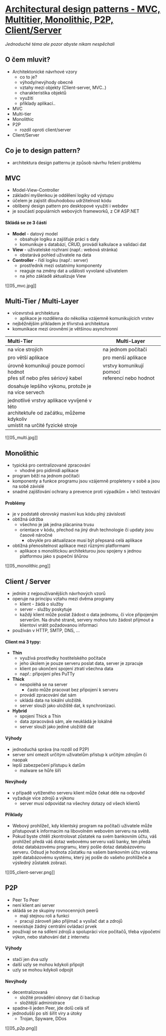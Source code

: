 # [Architectural design patterns - MVC, Multitier, Monolithic, P2P, Client/Server](https://youtu.be/OCakUH77JY8?si=6gE-fGYg_u_E7xCV)
*Jednoduché téma ale pozor abyste nikam nespěchali*
## O čem mluvit?
- Architektonické návrhové vzory
    - co to je?
    - výhody/nevýhody obecně
    - vztahy mezi objekty (Client-server, MVC..)
    - charakteristika objektů
    - využití
    - příklady aplikací..
- MVC
- Multi-tier
- Monolithic
- P2P
    - rozdíl oproti client/server
- Client/Server
## Co je to design pattern?
- architektura design patternu je způsob návrhu řešení problému 
## MVC
- Model-View-Controller
- základní myšlenkou je oddělení logiky od výstupu
- účelem je zajistit dlouhodobou udržitelnost kódu
- oblíbený design pattern pro desktopové využití i webdev
- je součástí populárních webových frameworků, z C# ASP.NET
#### Skládá se ze 3 částí
- **Model** - datový model
	- obsahuje logiku a zajišťuje práci s daty
	- komunikuje s databází, CRUD, provádí kalkulace a validaci dat
- **View** - uživatelské rozhraní (např.: webová stránka)
	- obstarává pohled uživatele na data
- **Controller** - řídí logiku (např.: server)
	- prostředník mezi ostatnímy komponenty
	- reaguje na změny dat a události vyvolané uživatelem
	- na jeho základě aktualizuje View

![[05_mvc.jpg]]
## Multi-Tier / Multi-Layer
- vícevrstvá architektura
	- aplikace je rozdělena do několika vzájemně komunikujících vrstev
- nejběžnějším příkladem je třívrstvá architektura
- komunikace mezi úrovněmi je většinou asynchronní

| Multi-Tier                                                                                                                   | Multi-Layer                                        |
| :--------------------------------------------------------------------------------------------------------------------------- | -------------------------------------------------- |
| na více strojích                                                                                                             | na jednom počítači                                 |
| pro větší aplikace                                                                                                           | pro menší aplikace                                 |
| úrovně komunikují pouze pomocí hodnot<br>přes síť nebo přes sériový kabel                                                    | vrstvy komunikují pomocí <br>referencí nebo hodnot |
| dosahuje lepšího výkonu, protože je <br>na více servech                                                                      |                                                    |
| jednotlivé vrstvy aplikace vyvíjené v této <br>architektuře od začátku, můžeme kdykoliv <br>umístit na určité fyzické stroje |                                                    |
![[05_multi.jpg]]
## Monolithic
- typická pro centralizované zpracování
	- vhodné pro pidimidi aplikace
- program běží na jednom počítači 
- komponenty a funkce programu jsou vzájemně propleteny v sobě a jsou na sobě závislé
- snadné zajišťování ochrany a prevence proti výpadkům + lehčí testování
#### Problémy
- je v podstatě obrovský masivní kus kódu plný závislostí
- obtížná údržba
	- všechno je jak jedna plácanina trusu
	- orientace v kódu, přechod na jiný druh technologie či updaty jsou časově náročné
		- obvykle pro aktualizace musí být přepsaná celá aplikace
- obtížná přenositelnost aplikace mezi různými platformami 
	- aplikace s monolitickou architekturou jsou spojeny s jednou platformou jako s pupeční šňůrou

![[05_monolithic.png]]
## Client / Server
- jedním z nejpoužívanějších návrhových vzorů
- operuje na principu vztahu mezi dvěma programy
	- klient - žádá o služby
	- server - služby poskytuje
	- každý klient může poslat žádost o data jednomu, či více připojeným serverům. Na druhé straně, servery mohou tuto žádost přijmout a klientovi vrátit požadovanou informaci
- používán v HTTP, SMTP, DNS, ...
#### Client má 3 typy:
- **Thin** 
	- využívá prostředky hostitelského počítače 
	- jeho úkolem je pouze serveru poslat data, server je zpracuje
	- klient po ukončení spojení ztratí všechna data
	- např.: připojení přes PuTTy
- **Thick**
	- nespoléhá se na server
		- často může pracovat bez připojení k serveru
	- provádí zpracování dat sám
	- ukládá data na lokální uložiště.
	- server slouží jako uložiště dat, k synchronizaci.
- **Hybrid**
	- spojení Thick a Thin
	- data zpracovává sám, ale neukládá je lokálně 
	- server slouží  jako jediné uložiště dat
#### Výhody
- jednoduchá správa (na rozdíl od P2P)
- server smí omezit určitým uživatelům přistup k určitým zdrojům či naopak
- lepší zabezpečení přístupu k datům
	- malware se hůře šíří
#### Nevýhody
- v případě vytíženého serveru klient může čekat déle na odpověď
- vyžaduje více zdrojů a výkonu 
	- server musí odpovídat na všechny dotazy od všech klientů
#### Příklady
- Webový prohlížeč, kdy klientský program na počítači uživatele může přistupovat k informacím na libovolném webovém serveru na světě. 
- Pokud byste chtěli zkontrolovat zůstatek na svém bankovním účtu, váš prohlížeč předá váš dotaz webovému serveru vaší banky, ten předá dotaz databázovému programu, který pošle dotaz databázovému serveru. Odsud je hodnota zůstatku na vašem bankovním účtu vrácena zpět databázovému systému, který jej pošle do vašeho prohlížeče a výsledný zůstatek zobrazí.

![[05_client-server.png]]
## P2P
- Peer To Peer
- není klient ani server
- skládá se ze skupiny rovnocenných peerů
	- mají stejnou roli a funkci 
	- pracují zároveň jako přijímač a vysílač dat a zdrojů
- neexistuje žádný centrální ovládací prvek
- používají se na sdílení zdrojů a spolupráci více počítačů, třeba výpočetní výkon, nebo stahování dat z internetu
#### Výhody
- stačí jen dva uzly
- další uzly se mohou kdykoli připojit
- uzly se mohou kdykoli odpojit
#### Nevýhody
- decentralizovaná
	- složité provádění obnovy dat či backup
	- složitější administrace
- spadne-li jeden Peer, jde dolů celá síť
- jednodušší po síti šířit viry a útoky
	- Trojan, Spyware, DDos

![[05_p2p.png]]
